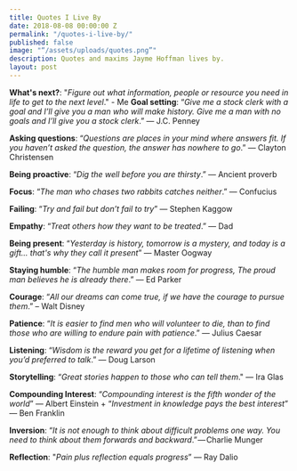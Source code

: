 ```yaml
---
title: Quotes I Live By
date: 2018-08-08 00:00:00 Z
permalink: "/quotes-i-live-by/"
published: false
image: "“/assets/uploads/quotes.png”"
description: Quotes and maxims Jayme Hoffman lives by.
layout: post
---
```


**What's next?**: "*Figure out what information, people or resource you need in life to get to the next level*." - Me
**Goal setting**: “*Give me a stock clerk with a goal and I’ll give you a man who will make history. Give me a man with no goals and I’ll give you a stock clerk*.” — J.C. Penney

**Asking questions**: “*Questions are places in your mind where answers fit. If you haven’t asked the question, the answer has nowhere to go*.” — Clayton Christensen

**Being proactive**: “*Dig the well before you are thirsty*.” — Ancient proverb

**Focus**: “*The man who chases two rabbits catches neither*.” — Confucius

**Failing**: “*Try and fail but don’t fail to try*” — Stephen Kaggow

**Empathy**: “*Treat others how they want to be treated*.” — Dad

**Being present**: “*Yesterday is history, tomorrow is a mystery, and today is a gift... that's why they call it present*” — Master Oogway

**Staying humble**: “*The humble man makes room for progress, The proud man believes he is already there*.” — Ed Parker

**Courage**: “*All our dreams can come true, if we have the courage to pursue them*.” – Walt Disney

**Patience**: “*It is easier to find men who will volunteer to die, than to find those who are willing to endure pain with patience*.” — Julius Caesar

**Listening**: “*Wisdom is the reward you get for a lifetime of listening when you’d preferred to talk*.” — Doug Larson

**Storytelling**: “*Great stories happen to those who can tell them*." — Ira Glas

**Compounding Interest**: “*Compounding interest is the fifth wonder of the world*” — Albert Einstein + “*Investment in knowledge pays the best interest*” — Ben Franklin

**Inversion**: “*It is not enough to think about difficult problems one way. You need to think about them forwards and backward*.” — Charlie Munger

**Reflection**: "*Pain plus reflection equals progress*” — Ray Dalio
